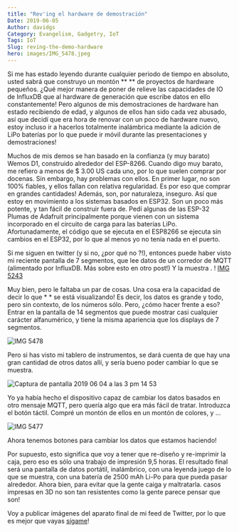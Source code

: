 ```yaml
---
title: "Rev'ing el hardware de demostración"
Date: 2019-06-05
Author: davidgs
Category: Evangelism, Gadgetry, IoT
Tags: IoT
Slug: reving-the-demo-hardware
hero: images/IMG_5478.jpeg
---
```


Si me has estado leyendo durante cualquier periodo de tiempo en absoluto, usted sabrá que construyo un montón ** ** de proyectos de hardware pequeños. ¿Qué mejor manera de poner de relieve las capacidades de IO de InfluxDB que al hardware de generación que escribe datos en ello constantemente! Pero algunos de mis demostraciones de hardware han estado recibiendo de edad, y algunos de ellos han sido cada vez abusado, así que decidí que era hora de renovar con un poco de hardware nuevo, estoy incluso ir a hacerlos totalmente inalámbrica mediante la adición de LiPo baterías por lo que puede ir móvil durante las presentaciones y demostraciones!

Muchos de mis demos se han basado en la confianza (y muy barato) Wemos D1, construido alrededor del ESP-8266. Cuando digo muy barato, me refiero a menos de $ 3.00 US cada uno, por lo que suelen comprar por docenas. Sin embargo, hay problemas con ellos. En primer lugar, no son 100% fiables, y ellos fallan con relativa regularidad. Es por eso que comprar en grandes cantidades! Además, son, por naturaleza, inseguro. Así que estoy en movimiento a los sistemas basados en ESP32. Son un poco más potente, y tan fácil de construir fuera de. Pedí algunas de las ESP-32 Plumas de Adafruit principalmente porque vienen con un sistema incorporado en el circuito de carga para las baterías LiPo. Afortunadamente, el código que se ejecuta en el ESP8266 se ejecuta sin cambios en el ESP32, por lo que al menos yo no tenía nada en el puerto.

Si me siguen en twitter (y si no, ¿por qué no ?!), entonces puede haber visto mi reciente pantalla de 7 segmentos, que lee datos de un corredor de MQTT (alimentado por InfluxDB. Más sobre esto en otro post!) Y la muestra . ! [IMG 5243](/posts/category/iot/iot-hardware/images/IMG_5243.jpeg)

Muy bien, pero le faltaba un par de cosas. Una cosa era la capacidad de decir lo que * * se está visualizando! Es decir, los datos es grande y todo, pero sin contexto, de los números sólo. Pero, ¿cómo hacer frente a eso? Entrar en la pantalla de 14 segmentos que puede mostrar casi cualquier carácter alfanumérico, y tiene la misma apariencia que los displays de 7 segmentos.

![IMG 5478](/posts/category/iot/iot-hardware/images/IMG_5478.jpeg)

Pero si has visto mi tablero de instrumentos, se dará cuenta de que hay una gran cantidad de otros datos allí, y sería bueno poder cambiar lo que se muestra.

![Captura de pantalla 2019 06 04 a las 3 pm 14 53](/posts/category/iot/iot-hardware/images/Screen-Shot-2019-06-04-at-3.14.53-PM.png)

Yo ya había hecho el dispositivo capaz de cambiar los datos basados en otro mensaje MQTT, pero quería algo que era más fácil de tratar. Introduzca el botón táctil. Compré un montón de ellos en un montón de colores, y ...

![IMG 5477](/posts/category/iot/iot-hardware/images/IMG_5477.jpeg)

Ahora tenemos botones para cambiar los datos que estamos haciendo!

Por supuesto, esto significa que voy a tener que re-diseño y re-imprimir la caja, pero eso es sólo una<checks notes> trabajo de impresión 9,5 horas. El resultado final será una pantalla de datos portátil, inalámbrico, con una leyenda juego de lo que se muestra, con una batería de 2500 mAh Li-Po para que pueda pasar alrededor. Ahora bien, para evitar que la gente caiga y maltratarla. casos impresas en 3D no son tan resistentes como la gente parece pensar que son!

Voy a publicar imágenes del aparato final de mi feed de Twitter, por lo que es mejor que vayas [sígame](https://twitter.com/intent/follow?screen_name=davidgsIoT)!
